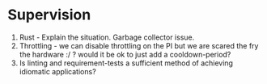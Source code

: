# Supervision


1. Rust - Explain the situation. Garbage collector issue.
2. Throttling - we can disable throttling on the PI but we are scared the fry the hardware :/ ?
would it be ok to just add a cooldown-period?
3. Is linting and requirement-tests a sufficient method of achieving idiomatic applications?


